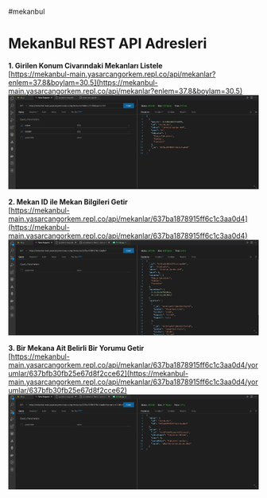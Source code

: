 #mekanbul
# MekanBul REST API Adresleri #

**1. Girilen Konum Civarındaki Mekanları Listele** <br>
[https://mekanbul-main.yasarcangorkem.repl.co/api/mekanlar?enlem=37.8&boylam=30.5](https://mekanbul-main.yasarcangorkem.repl.co/api/mekanlar?enlem=37.8&boylam=30.5) <br>
![mekan resmi](https://github.com/yasarcangorkem/mekanbul-main/blob/odev5/resimler/200ok.jpg) <br>

**2. Mekan ID ile Mekan Bilgileri Getir** <br>
[https://mekanbul-main.yasarcangorkem.repl.co/api/mekanlar/637ba1878915ff6c1c3aa0d4](https://mekanbul-main.yasarcangorkem.repl.co/api/mekanlar/637ba1878915ff6c1c3aa0d4) <br>
![mekanlar resmi](https://github.com/yasarcangorkem/mekanbul-main/blob/odev5/resimler/mekan.jpg) <br>

**3. Bir Mekana Ait Belirli Bir Yorumu Getir** <br>
[https://mekanbul-main.yasarcangorkem.repl.co/api/mekanlar/637ba1878915ff6c1c3aa0d4/yorumlar/637bfb30fb25e67d8f2cce62](https://mekanbul-main.yasarcangorkem.repl.co/api/mekanlar/637ba1878915ff6c1c3aa0d4/yorumlar/637bfb30fb25e67d8f2cce62) <br>
![mekanlar resmi](https://github.com/yasarcangorkem/mekanbul-main/blob/odev5/resimler/yorumlar.jpg) <br>
